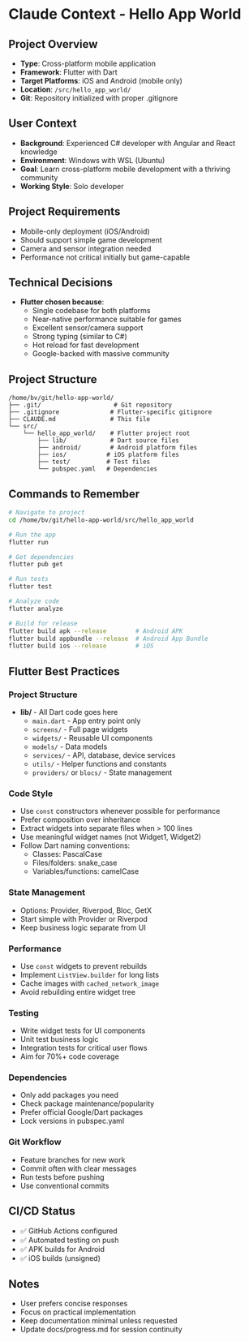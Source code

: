 # Claude Context - Hello App World

## Project Overview
- **Type**: Cross-platform mobile application
- **Framework**: Flutter with Dart
- **Target Platforms**: iOS and Android (mobile only)
- **Location**: `/src/hello_app_world/`
- **Git**: Repository initialized with proper .gitignore

## User Context
- **Background**: Experienced C# developer with Angular and React knowledge
- **Environment**: Windows with WSL (Ubuntu)
- **Goal**: Learn cross-platform mobile development with a thriving community
- **Working Style**: Solo developer

## Project Requirements
- Mobile-only deployment (iOS/Android)
- Should support simple game development
- Camera and sensor integration needed
- Performance not critical initially but game-capable

## Technical Decisions
- **Flutter chosen because**:
  - Single codebase for both platforms
  - Near-native performance suitable for games
  - Excellent sensor/camera support
  - Strong typing (similar to C#)
  - Hot reload for fast development
  - Google-backed with massive community

## Project Structure
```
/home/bv/git/hello-app-world/
├── .git/                    # Git repository
├── .gitignore              # Flutter-specific gitignore
├── CLAUDE.md               # This file
└── src/
    └── hello_app_world/    # Flutter project root
        ├── lib/            # Dart source files
        ├── android/        # Android platform files
        ├── ios/           # iOS platform files
        ├── test/          # Test files
        └── pubspec.yaml   # Dependencies
```

## Commands to Remember
```bash
# Navigate to project
cd /home/bv/git/hello-app-world/src/hello_app_world

# Run the app
flutter run

# Get dependencies
flutter pub get

# Run tests
flutter test

# Analyze code
flutter analyze

# Build for release
flutter build apk --release        # Android APK
flutter build appbundle --release  # Android App Bundle
flutter build ios --release        # iOS
```

## Flutter Best Practices

### Project Structure
- **lib/** - All Dart code goes here
  - `main.dart` - App entry point only
  - `screens/` - Full page widgets
  - `widgets/` - Reusable UI components
  - `models/` - Data models
  - `services/` - API, database, device services
  - `utils/` - Helper functions and constants
  - `providers/` or `blocs/` - State management

### Code Style
- Use `const` constructors whenever possible for performance
- Prefer composition over inheritance
- Extract widgets into separate files when > 100 lines
- Use meaningful widget names (not Widget1, Widget2)
- Follow Dart naming conventions:
  - Classes: PascalCase
  - Files/folders: snake_case
  - Variables/functions: camelCase

### State Management
- Options: Provider, Riverpod, Bloc, GetX
- Start simple with Provider or Riverpod
- Keep business logic separate from UI

### Performance
- Use `const` widgets to prevent rebuilds
- Implement `ListView.builder` for long lists
- Cache images with `cached_network_image`
- Avoid rebuilding entire widget tree

### Testing
- Write widget tests for UI components
- Unit test business logic
- Integration tests for critical user flows
- Aim for 70%+ code coverage

### Dependencies
- Only add packages you need
- Check package maintenance/popularity
- Prefer official Google/Dart packages
- Lock versions in pubspec.yaml

### Git Workflow
- Feature branches for new work
- Commit often with clear messages
- Run tests before pushing
- Use conventional commits

## CI/CD Status
- ✅ GitHub Actions configured
- ✅ Automated testing on push
- ✅ APK builds for Android
- ✅ iOS builds (unsigned)

## Notes
- User prefers concise responses
- Focus on practical implementation
- Keep documentation minimal unless requested
- Update docs/progress.md for session continuity